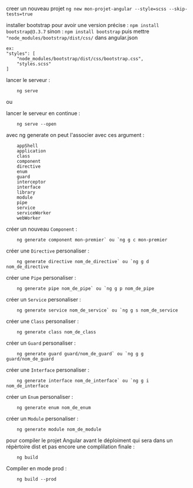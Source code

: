 creer un nouveau projet
    `ng new mon-projet-angular --style=scss --skip-tests=true`

installer bootstrap
    pour avoir une version précise : `npm install bootstrap@3.3.7` 
    sinon : `npm install bootstrap` 
    puis mettre `"node_modules/bootstrap/dist/css/` dans angular.json 

    ex:
    "styles": [
        "node_modules/bootstrap/dist/css/bootstrap.css",
        "styles.scss"
    ]


lancer le serveur : 
        
        ng serve 

ou

lancer le serveur en continue : 
        
        ng serve --open

avec ng generate on peut l'associer avec ces argument : 

        appShell
        application
        class
        component
        directive
        enum
        guard
        interceptor
        interface
        library
        module
        pipe
        service
        serviceWorker
        webWorker


créer un nouveau `Component` : 
        
        ng generate component mon-premier` ou `ng g c mon-premier

créer une `Directive` personaliser : 
        
        ng generate directive nom_de_directive` ou `ng g d nom_de_directive

créer une `Pipe` personaliser : 
        
        ng generate pipe nom_de_pipe` ou `ng g p nom_de_pipe

créer un `Service` personaliser : 
        
        ng generate service nom_de_service` ou `ng g s nom_de_service

créer une `Class` personaliser : 
        
        ng generate class nom_de_class

créer un `Guard` personaliser : 
        
        ng generate guard guard/nom_de_guard` ou `ng g g guard/nom_de_guard

créer une `Interface` personaliser : 
        
        ng generate interface nom_de_interface` ou `ng g i nom_de_interface

créer un `Enum` personaliser : 
        
        ng generate enum nom_de_enum

créer un `Module` personaliser : 
        
        ng generate module nom_de_module



pour compiler le projet Angular avant le déploiment qui sera dans un répèrtoire dist et pas encore une complilation finale :
        
        ng build

Compiler en mode prod : 
        
        ng build --prod